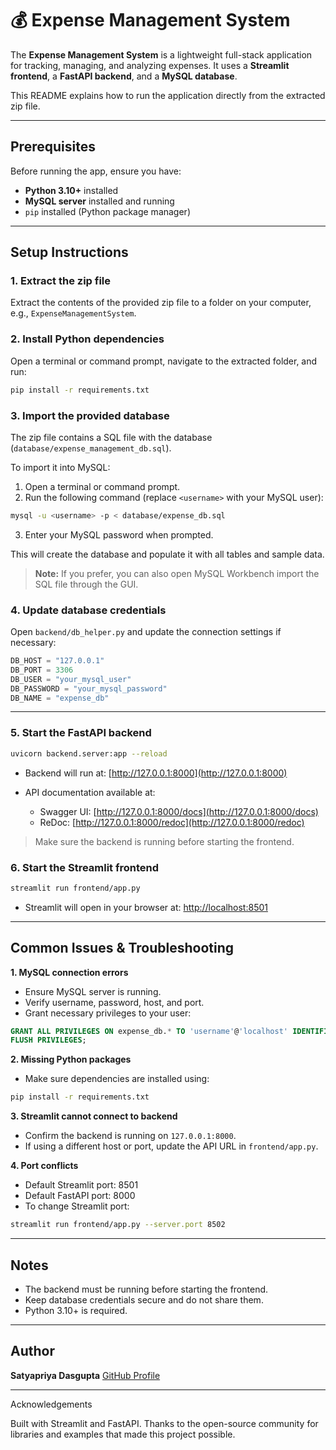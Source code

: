 # 💰 Expense Management System

The **Expense Management System** is a lightweight full-stack application for tracking, managing, and analyzing expenses.
It uses a **Streamlit frontend**, a **FastAPI backend**, and a **MySQL database**.

This README explains how to run the application directly from the extracted zip file.

---

## Prerequisites

Before running the app, ensure you have:

- **Python 3.10+** installed
- **MySQL server** installed and running
- `pip` installed (Python package manager)

---

## Setup Instructions

### 1. Extract the zip file
Extract the contents of the provided zip file to a folder on your computer, e.g., `ExpenseManagementSystem`.

### 2. Install Python dependencies
Open a terminal or command prompt, navigate to the extracted folder, and run:
```bash
pip install -r requirements.txt
````

### 3. Import the provided database

The zip file contains a SQL file with the database (`database/expense_management_db.sql`).

To import it into MySQL:
1. Open a terminal or command prompt.
2. Run the following command (replace `<username>` with your MySQL user):

```bash
mysql -u <username> -p < database/expense_db.sql
```

3. Enter your MySQL password when prompted.

This will create the database and populate it with all tables and sample data.

> **Note:** If you prefer, you can also open MySQL Workbench import the SQL file through the GUI.

### 4. Update database credentials

Open `backend/db_helper.py` and update the connection settings if necessary:

```python
DB_HOST = "127.0.0.1"
DB_PORT = 3306
DB_USER = "your_mysql_user"
DB_PASSWORD = "your_mysql_password"
DB_NAME = "expense_db"
```

---

### 5. Start the FastAPI backend

```bash
uvicorn backend.server:app --reload
```

* Backend will run at: [http://127.0.0.1:8000](http://127.0.0.1:8000)
  
* API documentation available at:
  * Swagger UI: [http://127.0.0.1:8000/docs](http://127.0.0.1:8000/docs)
  * ReDoc: [http://127.0.0.1:8000/redoc](http://127.0.0.1:8000/redoc)

> Make sure the backend is running before starting the frontend.

### 6. Start the Streamlit frontend

```bash
streamlit run frontend/app.py
```

* Streamlit will open in your browser at: [http://localhost:8501](http://localhost:8501)

---

## Common Issues & Troubleshooting

**1. MySQL connection errors**

* Ensure MySQL server is running.
* Verify username, password, host, and port.
* Grant necessary privileges to your user:

```sql
GRANT ALL PRIVILEGES ON expense_db.* TO 'username'@'localhost' IDENTIFIED BY 'password';
FLUSH PRIVILEGES;
```

**2. Missing Python packages**

* Make sure dependencies are installed using:

```bash
pip install -r requirements.txt
```

**3. Streamlit cannot connect to backend**

* Confirm the backend is running on `127.0.0.1:8000`.
* If using a different host or port, update the API URL in `frontend/app.py`.

**4. Port conflicts**

* Default Streamlit port: 8501
* Default FastAPI port: 8000
* To change Streamlit port:

```bash
streamlit run frontend/app.py --server.port 8502
```

---
## Notes

* The backend must be running before starting the frontend.
* Keep database credentials secure and do not share them.
* Python 3.10+ is required.

---

## Author

**Satyapriya Dasgupta**
[GitHub Profile](https://github.com/SatyapriyaDasgupta)

---

Acknowledgements

Built with Streamlit and FastAPI. Thanks to the open-source community for libraries and examples that made this project possible.
